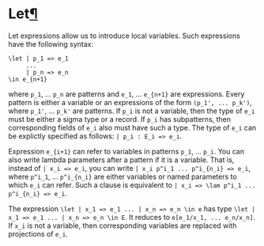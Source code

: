 <h1 id="let">Let<a class="headerlink" href="#let" title="Permanent link">&para;</a></h1>

Let expressions allow us to introduce local variables.
Such expressions have the following syntax:

```arend
\let | p_1 => e_1
     ...
     | p_n => e_n
\in e_{n+1}
```

where `p_1`, ... `p_n` are patterns and `e_1`, ... `e_{n+1}` are expressions.
Every pattern is either a variable or an expressions of the form `(p_1', ... p_k')`, where `p_1'`, ... `p_k'` are patterns.
If `p_i` is not a variable, then the type of `e_i` must be either a sigma type or a record.
If `p_i` has subpatterns, then corresponding fields of `e_i` also must have such a type.
The type of `e_i` can be explictly specified as follows: `| p_i : E_i => e_i`.

Expression `e_{i+1}` can refer to variables in patterns `p_1`, ... `p_i`.
You can also write lambda parameters after a pattern if it is a variable.
That is, instead of `| x_i => e_i`, you can write `| x_i p^i_1 ... p^i_{n_i} => e_i`, where `p^i_1`, ... `p^i_{n_i}` are either variables or named parameters to which `e_i` can refer.
Such a clause is equivalent to `| x_i => \lam p^i_1 ... p^i_{n_i} => e_i`.

The expression `\let | x_1 => e_1 ... | x_n => e_n \in e` has type `\let | x_1 => e_1 ... | x_n => e_n \in E`.
It reduces to `e[e_1/x_1, ... e_n/x_n]`.
If `x_i` is not a variable, then corresponding variables are replaced with projections of `e_i`.

